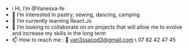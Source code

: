 - i Hi, I’m @Vanessa-fe
- 👀 I’m interested in pastry, sewing, dancing, camping 
- 🌱 I’m currently learning React.Js
- 💞️ I’m looking to collaborate on on projects that will allow me to evolve and increase my skills in the long term
- 📫 How to reach me : 📨 van3ssacod3@gmail.com 📞 07 82 42 47 45

<!---
Vanessa-fe/Vanessa-fe is a ✨ special ✨ repository because its `README.md` (this file) appears on your GitHub profile.
You can click the Preview link to take a look at your changes.
--->
